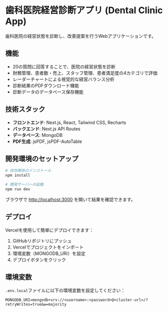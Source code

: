 # 歯科医院経営診断アプリ (Dental Clinic App)

歯科医院の経営状態を診断し、改善提案を行うWebアプリケーションです。

## 機能

- 20の質問に回答することで、医院の経営状態を診断
- 財務管理、患者数・売上、スタッフ管理、患者満足度の4カテゴリで評価
- レーダーチャートによる視覚的な経営バランス分析
- 診断結果のPDFダウンロード機能
- 診断データのデータベース保存機能

## 技術スタック

- **フロントエンド**: Next.js, React, Tailwind CSS, Recharts
- **バックエンド**: Next.js API Routes
- **データベース**: MongoDB
- **PDF生成**: jsPDF, jsPDF-AutoTable

## 開発環境のセットアップ

```bash
# 依存関係のインストール
npm install

# 開発サーバーの起動
npm run dev
```

ブラウザで [http://localhost:3000](http://localhost:3000) を開いて結果を確認できます。

## デプロイ

Vercelを使用して簡単にデプロイできます：

1. GitHubリポジトリにプッシュ
2. Vercelでプロジェクトをインポート
3. 環境変数（MONGODB_URI）を設定
4. デプロイボタンをクリック

## 環境変数

`.env.local`ファイルに以下の環境変数を設定してください：

```
MONGODB_URI=mongodb+srv://<username>:<password>@<cluster-url>/?retryWrites=true&w=majority
```
